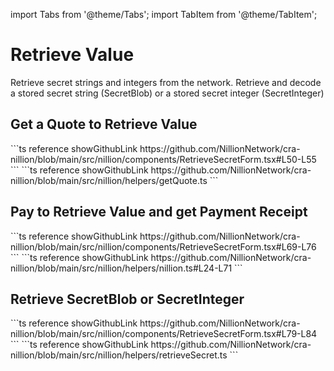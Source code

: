 import Tabs from '@theme/Tabs';
import TabItem from '@theme/TabItem';

# Retrieve Value

Retrieve secret strings and integers from the network. Retrieve and decode a stored secret string (SecretBlob) or a stored secret integer (SecretInteger)


## Get a Quote to Retrieve Value

<Tabs>

<TabItem value="getquote" label="Get quote to retrieve secret" default>
```ts reference showGithubLink
https://github.com/NillionNetwork/cra-nillion/blob/main/src/nillion/components/RetrieveSecretForm.tsx#L50-L55
```
</TabItem>

<TabItem value="getQuote" label="getQuote helper">
```ts reference showGithubLink
https://github.com/NillionNetwork/cra-nillion/blob/main/src/nillion/helpers/getQuote.ts
```
</TabItem>
</Tabs>


## Pay to Retrieve Value and get Payment Receipt

<Tabs>

<TabItem value="receipt" label="Payment receipt" default>
```ts reference showGithubLink
https://github.com/NillionNetwork/cra-nillion/blob/main/src/nillion/components/RetrieveSecretForm.tsx#L69-L76
```
</TabItem>

<TabItem value="helpers" label="helper functions">
```ts reference showGithubLink
https://github.com/NillionNetwork/cra-nillion/blob/main/src/nillion/helpers/nillion.ts#L24-L71
```
</TabItem>

</Tabs>

## Retrieve SecretBlob or SecretInteger

<Tabs>

<TabItem value="receipt" label="Retrieve value" default>
```ts reference showGithubLink
https://github.com/NillionNetwork/cra-nillion/blob/main/src/nillion/components/RetrieveSecretForm.tsx#L79-L84
```
</TabItem>

<TabItem value="retrieve" label="retrieveSecret helper">
```ts reference showGithubLink
https://github.com/NillionNetwork/cra-nillion/blob/main/src/nillion/helpers/retrieveSecret.ts
```
</TabItem>

</Tabs>


